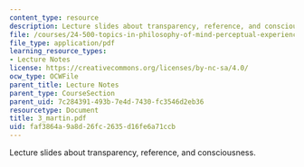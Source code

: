 ```yaml
---
content_type: resource
description: Lecture slides about transparency, reference, and consciousness.
file: /courses/24-500-topics-in-philosophy-of-mind-perceptual-experience-spring-2007/faf3864a9a8d26fc2635d16fe6a71ccb_3_martin.pdf
file_type: application/pdf
learning_resource_types:
- Lecture Notes
license: https://creativecommons.org/licenses/by-nc-sa/4.0/
ocw_type: OCWFile
parent_title: Lecture Notes
parent_type: CourseSection
parent_uid: 7c284391-493b-7e4d-7430-fc3546d2eb36
resourcetype: Document
title: 3_martin.pdf
uid: faf3864a-9a8d-26fc-2635-d16fe6a71ccb
---
```

Lecture slides about transparency, reference, and consciousness.